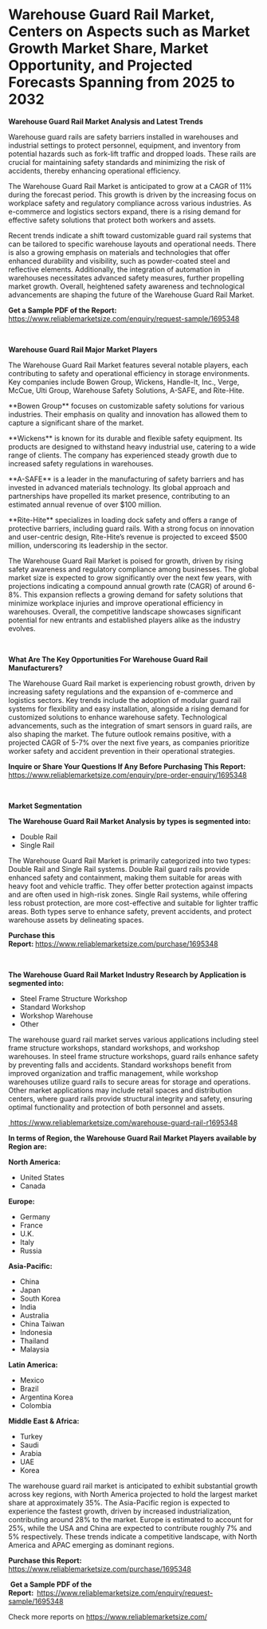 <p><h1>Warehouse Guard Rail Market, Centers on Aspects such as Market Growth Market Share, Market Opportunity, and Projected Forecasts Spanning from 2025 to 2032</h1></p><p><strong>Warehouse Guard Rail Market Analysis and Latest Trends</strong></p>
<p><p>Warehouse guard rails are safety barriers installed in warehouses and industrial settings to protect personnel, equipment, and inventory from potential hazards such as fork-lift traffic and dropped loads. These rails are crucial for maintaining safety standards and minimizing the risk of accidents, thereby enhancing operational efficiency.</p><p>The Warehouse Guard Rail Market is anticipated to grow at a CAGR of 11% during the forecast period. This growth is driven by the increasing focus on workplace safety and regulatory compliance across various industries. As e-commerce and logistics sectors expand, there is a rising demand for effective safety solutions that protect both workers and assets.</p><p>Recent trends indicate a shift toward customizable guard rail systems that can be tailored to specific warehouse layouts and operational needs. There is also a growing emphasis on materials and technologies that offer enhanced durability and visibility, such as powder-coated steel and reflective elements. Additionally, the integration of automation in warehouses necessitates advanced safety measures, further propelling market growth. Overall, heightened safety awareness and technological advancements are shaping the future of the Warehouse Guard Rail Market.</p></p>
<p><strong>Get a Sample PDF of the Report:&nbsp;</strong> <a href="https://www.reliablemarketsize.com/enquiry/request-sample/1695348?utm_campaign=1929&utm_medium=2&utm_source=Github&utm_content=ia&utm_term=19022025&utm_id=warehouse-guard-rail">https://www.reliablemarketsize.com/enquiry/request-sample/1695348</a></p>
<p>&nbsp;</p>
<p><strong>Warehouse Guard Rail Major Market Players</strong></p>
<p><p>The Warehouse Guard Rail Market features several notable players, each contributing to safety and operational efficiency in storage environments. Key companies include Bowen Group, Wickens, Handle-It, Inc., Verge, McCue, Ulti Group, Warehouse Safety Solutions, A-SAFE, and Rite-Hite.</p><p>**Bowen Group** focuses on customizable safety solutions for various industries. Their emphasis on quality and innovation has allowed them to capture a significant share of the market.</p><p>**Wickens** is known for its durable and flexible safety equipment. Its products are designed to withstand heavy industrial use, catering to a wide range of clients. The company has experienced steady growth due to increased safety regulations in warehouses.</p><p>**A-SAFE** is a leader in the manufacturing of safety barriers and has invested in advanced materials technology. Its global approach and partnerships have propelled its market presence, contributing to an estimated annual revenue of over $100 million.</p><p>**Rite-Hite** specializes in loading dock safety and offers a range of protective barriers, including guard rails. With a strong focus on innovation and user-centric design, Rite-Hite’s revenue is projected to exceed $500 million, underscoring its leadership in the sector.</p><p>The Warehouse Guard Rail Market is poised for growth, driven by rising safety awareness and regulatory compliance among businesses. The global market size is expected to grow significantly over the next few years, with projections indicating a compound annual growth rate (CAGR) of around 6-8%. This expansion reflects a growing demand for safety solutions that minimize workplace injuries and improve operational efficiency in warehouses. Overall, the competitive landscape showcases significant potential for new entrants and established players alike as the industry evolves.</p></p>
<p>&nbsp;</p>
<p><strong>What Are The Key Opportunities For Warehouse Guard Rail Manufacturers?</strong></p>
<p><p>The Warehouse Guard Rail market is experiencing robust growth, driven by increasing safety regulations and the expansion of e-commerce and logistics sectors. Key trends include the adoption of modular guard rail systems for flexibility and easy installation, alongside a rising demand for customized solutions to enhance warehouse safety. Technological advancements, such as the integration of smart sensors in guard rails, are also shaping the market. The future outlook remains positive, with a projected CAGR of 5-7% over the next five years, as companies prioritize worker safety and accident prevention in their operational strategies.</p></p>
<p><strong>Inquire or Share Your Questions If Any Before Purchasing This Report:</strong> <a href="https://www.reliablemarketsize.com/enquiry/pre-order-enquiry/1695348?utm_campaign=1929&utm_medium=2&utm_source=Github&utm_content=ia&utm_term=19022025&utm_id=warehouse-guard-rail">https://www.reliablemarketsize.com/enquiry/pre-order-enquiry/1695348</a></p>
<p>&nbsp;</p>
<p><strong>Market Segmentation</strong></p>
<p><strong>The Warehouse Guard Rail Market Analysis by types is segmented into:</strong></p>
<p><ul><li>Double Rail</li><li>Single Rail</li></ul></p>
<p><p>The Warehouse Guard Rail Market is primarily categorized into two types: Double Rail and Single Rail systems. Double Rail guard rails provide enhanced safety and containment, making them suitable for areas with heavy foot and vehicle traffic. They offer better protection against impacts and are often used in high-risk zones. Single Rail systems, while offering less robust protection, are more cost-effective and suitable for lighter traffic areas. Both types serve to enhance safety, prevent accidents, and protect warehouse assets by delineating spaces.</p></p>
<p><strong>Purchase this Report:&nbsp;</strong><a href="https://www.reliablemarketsize.com/purchase/1695348?utm_campaign=1929&utm_medium=2&utm_source=Github&utm_content=ia&utm_term=19022025&utm_id=warehouse-guard-rail">https://www.reliablemarketsize.com/purchase/1695348</a></p>
<p>&nbsp;</p>
<p><strong>The Warehouse Guard Rail Market Industry Research by Application is segmented into:</strong></p>
<p><ul><li>Steel Frame Structure Workshop</li><li>Standard Workshop</li><li>Workshop Warehouse</li><li>Other</li></ul></p>
<p><p>The warehouse guard rail market serves various applications including steel frame structure workshops, standard workshops, and workshop warehouses. In steel frame structure workshops, guard rails enhance safety by preventing falls and accidents. Standard workshops benefit from improved organization and traffic management, while workshop warehouses utilize guard rails to secure areas for storage and operations. Other market applications may include retail spaces and distribution centers, where guard rails provide structural integrity and safety, ensuring optimal functionality and protection of both personnel and assets.</p></p>
<p><a href="https://www.reliablemarketsize.com/warehouse-guard-rail-r1695348?utm_campaign=1929&utm_medium=2&utm_source=Github&utm_content=ia&utm_term=19022025&utm_id=warehouse-guard-rail">&nbsp;https://www.reliablemarketsize.com/warehouse-guard-rail-r1695348</a></p>
<p><strong>In terms of Region, the Warehouse Guard Rail Market Players available by Region are:</strong></p>
<p>
    <p> <strong> North America: </strong>
        <ul>
            <li>United States</li>
            <li>Canada</li>
        </ul>
        </p> 
    <p> <strong> Europe: </strong>
        <ul>
            <li>Germany</li>
            <li>France</li>
            <li>U.K.</li>
            <li>Italy</li>
            <li>Russia</li>
        </ul>
        </p> 
    <p> <strong> Asia-Pacific: </strong>
        <ul>
            <li>China</li>
            <li>Japan</li>
            <li>South Korea</li>
            <li>India</li>
            <li>Australia</li>
            <li>China Taiwan</li>
            <li>Indonesia</li>
            <li>Thailand</li>
            <li>Malaysia</li>
        </ul>
        </p> 
    <p> <strong> Latin America: </strong>
        <ul>
            <li>Mexico</li>
            <li>Brazil</li>
            <li>Argentina Korea</li>
            <li>Colombia</li>
        </ul>
        </p> 
    <p> <strong> Middle East & Africa: </strong>
        <ul>
            <li>Turkey</li>
            <li>Saudi</li>
            <li>Arabia</li>
            <li>UAE</li>
            <li>Korea</li>
        </ul>
    </p>
    </p>
<p><p>The warehouse guard rail market is anticipated to exhibit substantial growth across key regions, with North America projected to hold the largest market share at approximately 35%. The Asia-Pacific region is expected to experience the fastest growth, driven by increased industrialization, contributing around 28% to the market. Europe is estimated to account for 25%, while the USA and China are expected to contribute roughly 7% and 5% respectively. These trends indicate a competitive landscape, with North America and APAC emerging as dominant regions.</p></p>
<p><strong>Purchase this Report: </strong><a href="https://www.reliablemarketsize.com/purchase/1695348?utm_campaign=1929&utm_medium=2&utm_source=Github&utm_content=ia&utm_term=19022025&utm_id=warehouse-guard-rail">https://www.reliablemarketsize.com/purchase/1695348</a></p>
<p>&nbsp;<strong>Get a Sample PDF of the Report:&nbsp;&nbsp;</strong><a href="https://www.reliablemarketsize.com/enquiry/request-sample/1695348?utm_campaign=1929&utm_medium=2&utm_source=Github&utm_content=ia&utm_term=19022025&utm_id=warehouse-guard-rail">https://www.reliablemarketsize.com/enquiry/request-sample/1695348</a></p>
<p><strong></strong></p>
<p>Check more reports on <a href="https://www.reliablemarketsize.com/?utm_campaign=1929&utm_medium=2&utm_source=Github&utm_content=ia&utm_term=19022025&utm_id=warehouse-guard-rail">https://www.reliablemarketsize.com/</a></p>